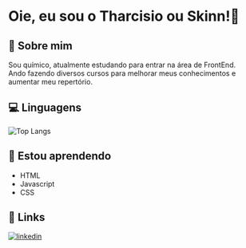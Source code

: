 
# Oie, eu sou o Tharcisio ou Skinn!👋


## 🚀 Sobre mim
Sou químico, atualmente estudando para entrar na área de FrontEnd. <br>
Ando fazendo diversos cursos para melhorar meus conhecimentos e aumentar meu repertório.

## 💻 Linguagens

![Top Langs](https://github-readme-stats.vercel.app/api/top-langs/?username=SkinnV1&theme=tokyonight)


## 🧠 Estou aprendendo

 - HTML
 - Javascript
 - CSS
## 🔗 Links
[![linkedin](https://img.shields.io/badge/linkedin-0A66C2?style=for-the-badge&logo=linkedin&logoColor=white)](https://www.linkedin.com/in/tharcisio-melo)

